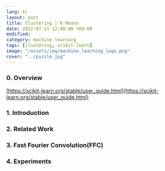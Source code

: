 ```yaml
---
lang: kr
layout: post
title: Clustering | K-Means
date: 2022-07-11 12:00:00 +09:00
modified: 
category: machine learning
tags: [clustering, scikit-learn]
image: "/assets/img/machine_learning_logo.png"
cover: "../puzzle.jpg"
---
```


### 0. Overview

[https://scikit-learn.org/stable/user_guide.html](https://scikit-learn.org/stable/user_guide.html)

### 1. Introduction

### 2. Related Work

### 3. Fast Fourier Convolution(FFC)

### 4. Experiments

